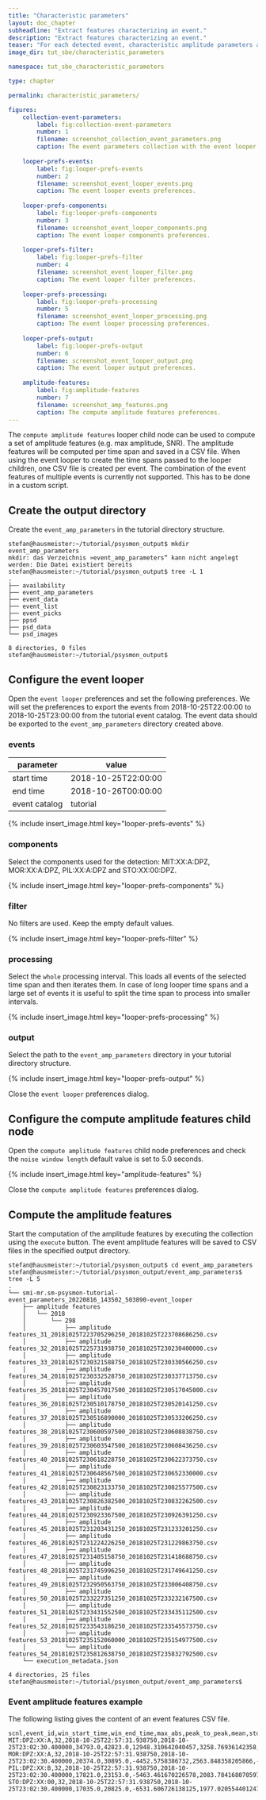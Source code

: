 ```yaml
---
title: "Characteristic parameters"
layout: doc_chapter
subheadline: "Extract features characterizing an event."
description: "Extract features characterizing an event."
teaser: "For each detected event, characteristic amplitude parameters are computed which can be used to search for similarities among the individual events."
image_dir: tut_sbe/characteristic_parameters

namespace: tut_sbe_characteristic_parameters

type: chapter

permalink: characteristic_parameters/

figures:
    collection-event-parameters:
        label: fig:collection-event-parameters
        number: 1
        filename: screenshot_collection_event_parameters.png
        caption: The event parameters collection with the event looper node and the compute amplitude features child node.
        
    looper-prefs-events:
        label: fig:looper-prefs-events
        number: 2
        filename: screenshot_event_looper_events.png
        caption: The event looper events preferences.
        
    looper-prefs-components:
        label: fig:looper-prefs-components
        number: 3
        filename: screenshot_event_looper_components.png
        caption: The event looper components preferences.
        
    looper-prefs-filter:
        label: fig:looper-prefs-filter
        number: 4
        filename: screenshot_event_looper_filter.png
        caption: The event looper filter preferences.
        
    looper-prefs-processing:
        label: fig:looper-prefs-processing
        number: 5
        filename: screenshot_event_looper_processing.png
        caption: The event looper processing preferences.
        
    looper-prefs-output:
        label: fig:looper-prefs-output
        number: 6
        filename: screenshot_event_looper_output.png
        caption: The event looper output preferences.
        
    amplitude-features:
        label: fig:amplitude-features
        number: 7
        filename: screenshot_amp_features.png
        caption: The compute amplitude features preferences.
---
```

The `compute amplitude features` looper child node can be used to compute a set of amplitude features (e.g. max amplitude, SNR). The amplitude features will be computed per time span and saved in a CSV file. When using the event looper to create the time spans passed to the looper children, one CSV file is created per event. The combination of the event features of multiple events is currently not supported. This has to be done in a custom script.

## Create the output directory
Create the `event_amp_parameters` in the tutorial directory structure.

~~~console
stefan@hausmeister:~/tutorial/psysmon_output$ mkdir event_amp_parameters
mkdir: das Verzeichnis »event_amp_parameters“ kann nicht angelegt werden: Die Datei existiert bereits
stefan@hausmeister:~/tutorial/psysmon_output$ tree -L 1
.
├── availability
├── event_amp_parameters
├── event_data
├── event_list
├── event_picks
├── ppsd
├── psd_data
└── psd_images

8 directories, 0 files
stefan@hausmeister:~/tutorial/psysmon_output$ 
~~~

## Configure the event looper

Open the `event looper` preferences and set the following preferences. We will set the preferences to export the events from 2018-10-25T22:00:00 to 2018-10-25T23:00:00 from the tutorial event catalog. The event data should be exported to the `event_amp_parameters` directory created above.

### events

| parameter                | value               |
|--------------------------|---------------------|
| start time               | 2018-10-25T22:00:00 |
| end time                 | 2018-10-26T00:00:00 |
| event catalog            | tutorial            |

{% include insert_image.html key="looper-prefs-events" %}

### components

Select the components used for the detection: MIT:XX:A:DPZ, MOR:XX:A:DPZ, PIL:XX:A:DPZ and STO:XX:00:DPZ.

{% include insert_image.html key="looper-prefs-components" %}

### filter
No filters are used. Keep the empty default values.

{% include insert_image.html key="looper-prefs-filter" %}

### processing
Select the `whole` processing interval. This loads all events of the selected time span and then iterates them. In case of long looper time spans and a large set of events it is useful to split the time span to process into smaller intervals.

{% include insert_image.html key="looper-prefs-processing" %}

### output
Select the path to the `event_amp_parameters` directory in your tutorial directory structure.

{% include insert_image.html key="looper-prefs-output" %}

Close the `event looper` preferences dialog.

## Configure the compute amplitude features child node
Open the `compute amplitude features` child node preferences and check the `noise window length` default value is set to 5.0 seconds.

{% include insert_image.html key="amplitude-features" %}

Close the `compute amplitude features` preferences dialog.

## Compute the amplitude features
Start the computation of the amplitude features by executing the collection using the `execute` button. The event amplitude features will be saved to CSV files in the specified output directory.

~~~console
stefan@hausmeister:~/tutorial/psysmon_output$ cd event_amp_parameters
stefan@hausmeister:~/tutorial/psysmon_output/event_amp_parameters$ tree -L 5
.
└── smi-mr.sm-psysmon-tutorial-event_parameters_20220816_143502_503890-event_looper
    ├── amplitude features
    │   └── 2018
    │       └── 298
    │           ├── amplitude features_31_20181025T223705296250_20181025T223708686250.csv
    │           ├── amplitude features_32_20181025T225731938750_20181025T230230400000.csv
    │           ├── amplitude features_33_20181025T230321588750_20181025T230330566250.csv
    │           ├── amplitude features_34_20181025T230332528750_20181025T230337713750.csv
    │           ├── amplitude features_35_20181025T230457017500_20181025T230517045000.csv
    │           ├── amplitude features_36_20181025T230510178750_20181025T230520141250.csv
    │           ├── amplitude features_37_20181025T230516890000_20181025T230533206250.csv
    │           ├── amplitude features_38_20181025T230600597500_20181025T230608838750.csv
    │           ├── amplitude features_39_20181025T230603547500_20181025T230608436250.csv
    │           ├── amplitude features_40_20181025T230618228750_20181025T230622373750.csv
    │           ├── amplitude features_41_20181025T230648567500_20181025T230652330000.csv
    │           ├── amplitude features_42_20181025T230823133750_20181025T230825577500.csv
    │           ├── amplitude features_43_20181025T230826382500_20181025T230832262500.csv
    │           ├── amplitude features_44_20181025T230923367500_20181025T230926391250.csv
    │           ├── amplitude features_45_20181025T231203431250_20181025T231233201250.csv
    │           ├── amplitude features_46_20181025T231224226250_20181025T231229863750.csv
    │           ├── amplitude features_47_20181025T231405158750_20181025T231418688750.csv
    │           ├── amplitude features_48_20181025T231745996250_20181025T231749641250.csv
    │           ├── amplitude features_49_20181025T232950563750_20181025T233006408750.csv
    │           ├── amplitude features_50_20181025T233227351250_20181025T233232167500.csv
    │           ├── amplitude features_51_20181025T233431552500_20181025T233435112500.csv
    │           ├── amplitude features_52_20181025T233543186250_20181025T233545573750.csv
    │           ├── amplitude features_53_20181025T235152060000_20181025T235154977500.csv
    │           └── amplitude features_54_20181025T235812638750_20181025T235832792500.csv
    └── execution_metadata.json

4 directories, 25 files
stefan@hausmeister:~/tutorial/psysmon_output/event_amp_parameters$ 
~~~

### Event amplitude features example
The following listing gives the content of an event features CSV file.

~~~csv
scnl,event_id,win_start_time,win_end_time,max_abs,peak_to_peak,mean,std,median,snr,snr_max_mean,snr_max_max
MIT:DPZ:XX:A,32,2018-10-25T22:57:31.938750,2018-10-25T23:02:30.400000,34793.0,42823.0,12948.310642040457,3258.76936142358,12884.0,1.02,2.66,2.51
MOR:DPZ:XX:A,32,2018-10-25T22:57:31.938750,2018-10-25T23:02:30.400000,20374.0,30895.0,-4452.5758386732,2563.848358205866,-4465.0,1.12,4.43,3.89
PIL:DPZ:XX:B,32,2018-10-25T22:57:31.938750,2018-10-25T23:02:30.400000,17821.0,23153.0,-5463.461670226578,2083.784168070597,-5444.0,1.06,3.24,2.98
STO:DPZ:XX:00,32,2018-10-25T22:57:31.938750,2018-10-25T23:02:30.400000,17035.0,20825.0,-6531.606726138125,1977.020554401247,-6538.0,1.04,2.61,2.43
~~~


